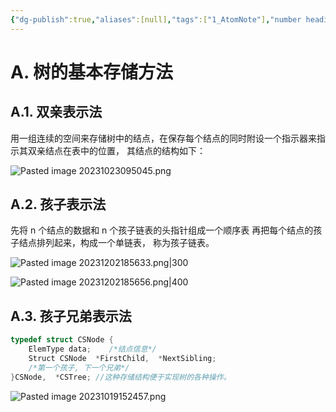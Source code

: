 ```yaml
---
{"dg-publish":true,"aliases":[null],"tags":["1_AtomNote"],"number headings":"auto, first-level 1, max 6, A.1.","Created-Date":"2023-10-19 15:14:29","Modified-Date":"2024-04-18 11:53:23","permalink":"/A01_Lessons/Ab01_数据结构/树的存储结构/","dgPassFrontmatter":true}
---
```




# A. 树的基本存储方法

## A.1. 双亲表示法

用一组连续的空间来存储树中的结点，在保存每个结点的同时附设一个指示器来指示其双亲结点在表中的位置， 其结点的结构如下：


![Pasted image 20231023095045.png](/img/user/Z02_ObFiles/Attachments/Pasted%20image%2020231023095045.png)





## A.2. 孩子表示法

先将 n 个结点的数据和 n 个孩子链表的头指针组成一个顺序表
再把每个结点的孩子结点排列起来，构成一个单链表， 称为孩子链表。

![Pasted image 20231202185633.png|300](/img/user/Z02_ObFiles/Attachments/Pasted%20image%2020231202185633.png)

![Pasted image 20231202185656.png|400](/img/user/Z02_ObFiles/Attachments/Pasted%20image%2020231202185656.png)


## A.3. 孩子兄弟表示法


```c
typedef struct CSNode { 
    ElemType data;    /*结点信息*/
    Struct CSNode  *FirstChild,  *NextSibling;   
    /*第一个孩子, 下一个兄弟*/
}CSNode,  *CSTree; //这种存储结构便于实现树的各种操作。

```

![Pasted image 20231019152457.png](/img/user/Z02_ObFiles/Attachments/Pasted%20image%2020231019152457.png)




